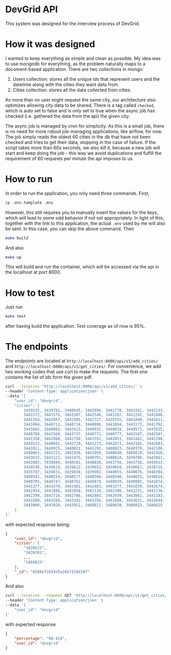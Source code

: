 # DevGrid API

This system was designed for the interview process of DevGrid. 

# How it was designed

I wanted to keep everything as simple and clean as possible. My idea was to use mongodb for everything,
as the problem naturally maps to a document-based application. There are
two collections in mongo:  
1. Users collection: stores all the unique ids that represent users and the datetime along with the cities they want data from.
2. Cities collection: stores all the data collected from cities. 
 
As more than on user might request the same city, our architecture also optimizes allowing city data to be shared. There
is a tag called `checked`, which is auto set to false and is only set to true when the async job has checked (i.e. 
gathered the data from the api) the given city. 

The async job is managed by cron for simplicity. As this is a small job, there is no need for more robust job-managing 
applications, like airflow, for now. The job simply reads the oldest 60 cities in the db that have not been checked and 
tries to get their data, stopping in the case of failure. If the script takes more than 60s seconds, we also kill it, 
because a new job will start and keep doing the job - this way we avoid duplications and fulfill the requirement of
60 requests per minute the api imposes to us.

# How to run

In order to run the application, you only need three commands. First,
```bash
cp .env.template .env
```
However, this still requires you to manually insert the values for the keys, which will lead to some odd behavior if not
set appropriately. In light of this, together with the link to this application, the actual `.env` used by me will
also be sent. In this case, you can skip the above command. Then
```bash
make build
```
And also
```bash
make up
```

This will build and run the container, which will be accessed via the api in the localhost at port 8000. 

# How to test

Just run 
```bash
make test
```
after having build the application. Test coverage as of now is 95%. 

# The endpoints

The endpoints are located at `http://localhost:8000/api/v1/add_cities/` and `http://localhost:8000/api/v1/get_cities/`. For 
convenience, we add two working codes that use curl to make the requests. The first one contains the list of ids form the 
given pdf. 
```bash
curl --location 'http://localhost:8000/api/v1/add_cities/' \
--header 'Content-Type: application/json' \
--data '{
    "user_id": "devgrid",
    "cities": [
        3439525, 3439781, 3440645, 3442098, 3442778, 3443341, 3442233, 3440781,
        3441572, 3441575, 3443207, 3442546, 3441287, 3441242, 3441686, 3440639,
        3441354, 3442057, 3442585, 3442727, 3439705, 3441890, 3443411, 3440054,
        3441684, 3440711, 3440714, 3440696, 3441894, 3443173, 3441702, 3442007,
        3441665, 3440963, 3443413, 3440033, 3440034, 3440571, 3443025, 3441243,
        3440789, 3442568, 3443737, 3440771, 3440777, 3442597, 3442587, 3439749,
        3441358, 3442980, 3442750, 3443352, 3442051, 3441442, 3442398, 3442163,
        3443533, 3440942, 3442720, 3441273, 3442071, 3442105, 3442683, 3443030,
        3441011, 3440925, 3440021, 3441292, 3480823, 3440379, 3442106, 3439696,
        3440063, 3442231, 3442926, 3442050, 3440698, 3480819, 3442450, 3442584,
        3443632, 3441122, 3441475, 3440791, 3480818, 3439780, 3443861, 3440780,
        3442805, 7838849, 3440581, 3440830, 3443756, 3443758, 3443013, 3439590,
        3439598, 3439619, 3439622, 3439652, 3439659, 3439661, 3439725, 3439748,
        3439787, 3439831, 3439838, 3439902, 3440055, 3440076, 3440394, 3440400,
        3440541, 3440554, 3440577, 3440580, 3440596, 3440653, 3440654, 3440684,
        3440705, 3440747, 3440762, 3440879, 3440939, 3440985, 3441074, 3441114,
        3441377, 3441476, 3441481, 3441483, 3441577, 3441659, 3441674, 3441803,
        3441954, 3441988, 3442058, 3442138, 3442206, 3442221, 3442236, 3442238,
        3442299, 3442716, 3442766, 3442803, 3442939, 3443061, 3443183, 3443256,
        3443280, 3443289, 3443342, 3443356, 3443588, 3443631, 3443644, 3443697,
        3443909, 3443928, 3443952, 3480812, 3480820, 3480822, 3480825
    ]
}'
```
with expected response being:
```json
{
    "user_id": "devgrid",
    "cities": [
        "3439525",
        "3439781",
        ...
        "3480825"
    ],
    "_id": "6508ef1033d5a26b7328d18f"
}
```
And also
```bash
curl --location --request GET 'http://localhost:8000/api/v1/get_cities/' \
--header 'Content-Type: application/json' \
--data '{
    "user_id": "devgrid"
}'
```
with expected response
```json
{
    "percentage": "90.419",
    "user_id": "devgrid"
}
```
